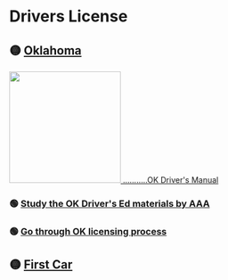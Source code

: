 # Drivers License
## 🟡 [Oklahoma](./oklahoma)
[<img height=200px src="https://user-images.githubusercontent.com/67705789/230823322-5508ac85-89b1-4083-9e3b-737e202cc269.png">
...........OK Driver's Manual](https://oklahoma.gov/content/dam/ok/en/dps/docs/2017-odm.pdf)

### 🟢 [Study the OK Driver's Ed materials by AAA](./drivers-ed)

### 🟢 [Go through OK licensing process](./license)

## 🟡 [First Car](./firstCar)
